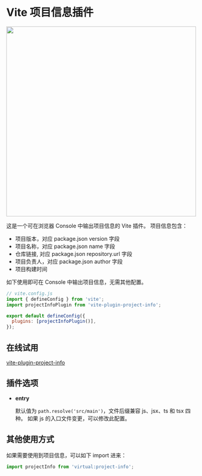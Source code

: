 # Vite 项目信息插件

<img width="500" src="https://user-images.githubusercontent.com/1954171/182008160-4030aaf4-46e1-4e99-bace-d27ad9a48814.png"/>

这是一个可在浏览器 Console 中输出项目信息的 Vite 插件。
项目信息包含：

- 项目版本，对应 package.json version 字段
- 项目名称，对应 package.json name 字段
- 仓库链接, 对应 package.json repository.url 字段
- 项目负责人，对应 package.json author 字段
- 项目构建时间

如下使用即可在 Console 中输出项目信息，无需其他配置。

```js
// vite.config.js
import { defineConfig } from 'vite';
import projectInfoPlugin from 'vite-plugin-project-info';

export default defineConfig({
  plugins: [projectInfoPlugin()],
});
```

## 在线试用

[vite-plugin-project-info](https://stackblitz.com/edit/vite-plugin-project-info-b7hcru?file=vite.config.ts)

## 插件选项

- **entry**

  默认值为 `path.resolve('src/main')`，文件后缀兼容 js、jsx、ts 和 tsx 四种。
  如果 js 的入口文件变更，可以修改此配置。

## 其他使用方式

如果需要使用到项目信息，可以如下 import 进来：

```jsx
import projectInfo from 'virtual:project-info';
```
